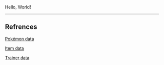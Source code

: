 Hello, World!

---

## Refrences

[Pokémon data](https://github.com/pret/pokered/blob/master/constants/pokemon_constants.asm)

[Item data](https://github.com/pret/pokered/blob/master/constants/item_constants.asm)

[Trainer data](https://github.com/pret/pokered/blob/master/constants/trainer_constants.asm)
